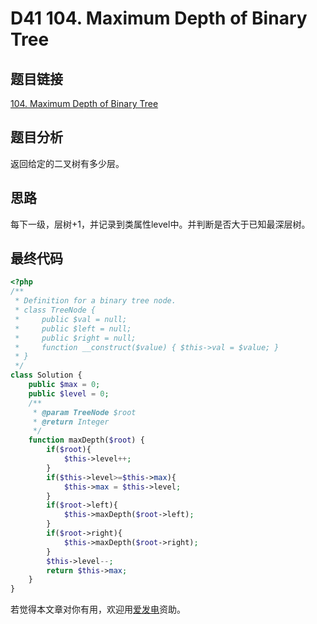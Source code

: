 # D41 104. Maximum Depth of Binary Tree

## 题目链接

[104. Maximum Depth of Binary Tree](https://leetcode.com/problems/maximum-depth-of-binary-tree)

## 题目分析

返回给定的二叉树有多少层。

## 思路

每下一级，层树+1，并记录到类属性level中。并判断是否大于已知最深层树。

## 最终代码

```php
<?php
/**
 * Definition for a binary tree node.
 * class TreeNode {
 *     public $val = null;
 *     public $left = null;
 *     public $right = null;
 *     function __construct($value) { $this->val = $value; }
 * }
 */
class Solution {
    public $max = 0;
    public $level = 0;
    /**
     * @param TreeNode $root
     * @return Integer
     */
    function maxDepth($root) {
        if($root){
            $this->level++;
        }
        if($this->level>=$this->max){
            $this->max = $this->level;
        }
        if($root->left){
            $this->maxDepth($root->left);
        }
        if($root->right){
            $this->maxDepth($root->right);
        }
        $this->level--;
        return $this->max;
    }
}
```

若觉得本文章对你有用，欢迎用[爱发电](https://afdian.net/@skys215)资助。

